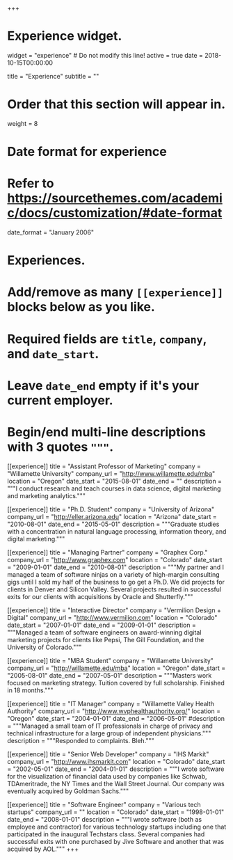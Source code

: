 +++
# Experience widget.
widget = "experience"  # Do not modify this line!
active = true
date = 2018-10-15T00:00:00

title = "Experience"
subtitle = ""

# Order that this section will appear in.
weight = 8

# Date format for experience
#   Refer to https://sourcethemes.com/academic/docs/customization/#date-format
date_format = "January 2006"

# Experiences.
#   Add/remove as many `[[experience]]` blocks below as you like.
#   Required fields are `title`, `company`, and `date_start`.
#   Leave `date_end` empty if it's your current employer.
#   Begin/end multi-line descriptions with 3 quotes `"""`.


[[experience]]
  title = "Assistant Professor of Marketing"
  company = "Willamette University"
  company_url = "http://www.willamette.edu/mba"
  location = "Oregon"
  date_start = "2015-08-01"
  date_end = ""
  description = """I conduct research and teach courses in data science, digital marketing and marketing analytics."""

[[experience]]
  title = "Ph.D. Student"
  company = "University of Arizona"
  company_url = "http://eller.arizona.edu"
  location = "Arizona"
  date_start = "2010-08-01"
  date_end = "2015-05-01"
  description = """Graduate studies with a concentration in natural language processing, information theory, and digital marketing."""

[[experience]]
  title = "Managing Partner"
  company = "Graphex Corp."
  company_url = "http://www.graphex.com"
  location = "Colorado"
  date_start = "2009-01-01"
  date_end = "2010-08-01"
  description = """My partner and I managed a team of software ninjas on a variety of high-margin consulting gigs until I sold my half of the business to go get a Ph.D. We did projects for clients in Denver and Silicon Valley. Several projects resulted in successful exits for our clients with acquisitions by Oracle and Shutterfly."""
  
[[experience]]
  title = "Interactive Director"
  company = "Vermilion Design + Digital"
  company_url = "http://www.vermilion.com"
  location = "Colorado"
  date_start = "2007-01-01"
  date_end = "2009-01-01"
  description = """Managed a team of software engineers on award-winning digital marketing projects for clients like Pepsi, The Gill Foundation, and the University of Colorado."""

[[experience]]
  title = "MBA Student"
  company = "Willamette University"
  company_url = "http://willamette.edu/mba"
  location = "Oregon"
  date_start = "2005-08-01"
  date_end = "2007-05-01"
  description = """Masters work focused on marketing strategy. Tuition covered by full scholarship. Finished in 18 months."""

[[experience]]
  title = "IT Manager"
  company = "Willamette Valley Health Authority"
  company_url = "http://www.wvphealthauthority.org/"
  location = "Oregon"
  date_start = "2004-01-01"
  date_end = "2006-05-01"
#description = """Managed a small team of IT professionals in charge of privacy and technical infrastructure for a large group of independent physicians."""
  description = """Responded to complaints. Bleh."""
  
[[experience]]
  title = "Senior Web Developer"
  company = "IHS Markit"
  company_url = "http://www.ihsmarkit.com"
  location = "Colorado"
  date_start = "2002-05-01"
  date_end = "2004-01-01"
  description = """I wrote software for the visualization of financial data used by companies like Schwab, TDAmeritrade, the NY Times and the Wall Street Journal. Our company was eventually acquired by Goldman Sachs."""
  
  
[[experience]]
  title = "Software Engineer"
  company = "Various tech startups"
  company_url = ""
  location = "Colorado"
  date_start = "1998-01-01"
  date_end = "2008-01-01"
  description = """I wrote software (both as employee and contractor) for various technology startups including one that participated in the inaugural Techstars class. Several companies had successful exits with one purchased by Jive Software and another that was acquired by AOL."""
+++
